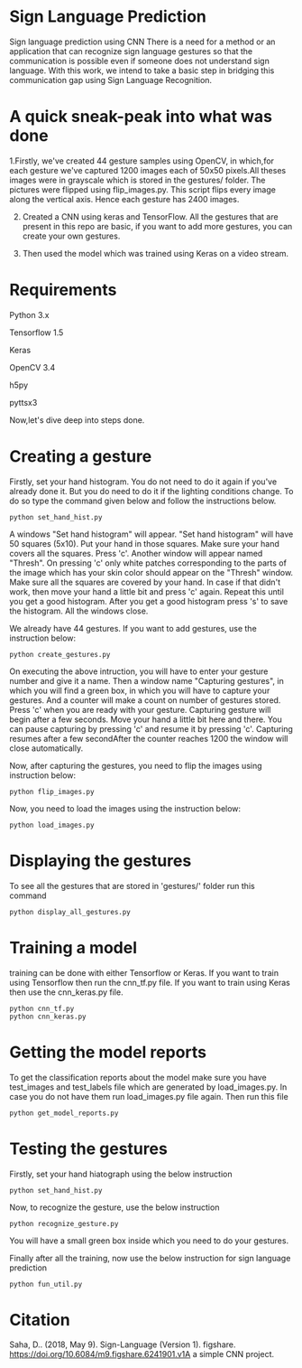 # Sign Language Prediction
Sign language prediction using CNN
There is a need for a method or an application that can recognize sign language gestures so that the communication is possible even if someone does not understand sign language. With this work, we intend to take a basic step in bridging this communication gap using Sign Language Recognition.

# A quick sneak-peak into what was done
1.Firstly, we've created 44 gesture samples using OpenCV, in which,for each gesture we've captured 1200 images each of 50x50 pixels.All theses images were in grayscale which is stored in the gestures/ folder. The pictures were flipped using flip_images.py. This script flips every image along the vertical axis. Hence each gesture has 2400 images.


2. Created a CNN using keras and TensorFlow. All the gestures that are present in this repo are basic, if you want to add more gestures, you can create your own gestures.


3. Then used the model which was trained using Keras on a video stream.

# Requirements
Python 3.x

Tensorflow 1.5

Keras

OpenCV 3.4

h5py

pyttsx3

Now,let's dive deep into steps done. 

# Creating a gesture
Firstly, set your hand histogram. You do not need to do it again if you've already done it. But you do need to do it if the lighting conditions change. To do so type the command given below and follow the instructions below.

```
python set_hand_hist.py
```
A windows "Set hand histogram" will appear.
"Set hand histogram" will have 50 squares (5x10).
Put your hand in those squares. Make sure your hand covers all the squares.
Press 'c'. Another window will appear named "Thresh".
On pressing 'c' only white patches corresponding to the parts of the image which has your skin color should appear on the "Thresh" window.
Make sure all the squares are covered by your hand.
In case if that didn't work, then move your hand a little bit and press 'c' again. Repeat this until you get a good histogram.
After you get a good histogram press 's' to save the histogram. All the windows close.

We already have 44 gestures. If you want to add gestures, use the instruction below:
```
python create_gestures.py
```
On executing the above intruction, you will have to enter your gesture number and give it a name. Then a window name "Capturing gestures", in which you will find a green box, in which you will have to capture your gestures. And a counter will make a count on number of gestures stored. Press 'c' when you are ready with your gesture. Capturing gesture will begin after a few seconds. Move your hand a little bit here and there. You can pause capturing by pressing 'c' and resume it by pressing 'c'. Capturing resumes after a few secondAfter the counter reaches 1200 the window will close automatically. 

Now, after capturing the gestures, you need to flip the images using instruction below:
```
python flip_images.py
```

Now, you need to load the images using the instruction below:
```
python load_images.py
```

# Displaying the gestures
To see all the gestures that are stored in 'gestures/' folder run this command
```
python display_all_gestures.py
```

# Training a model
training can be done with either Tensorflow or Keras. If you want to train using Tensorflow then run the cnn_tf.py file. If you want to train using Keras then use the cnn_keras.py file.
```
python cnn_tf.py
python cnn_keras.py
```
# Getting the model reports
To get the classification reports about the model make sure you have test_images and test_labels file which are generated by load_images.py. In case you do not have them run load_images.py file again. Then run this file
```
python get_model_reports.py
```
# Testing the gestures
Firstly, set your hand hiatograph using the below instruction
```
python set_hand_hist.py
```
Now, to recognize the gesture, use the below instruction
```
python recognize_gesture.py
```
You will have a small green box inside which you need to do your gestures.

Finally after all the training, now use the below instruction for sign language prediction
```
python fun_util.py
```

# Citation
Saha, D.. (2018, May 9). Sign-Language (Version 1). figshare. https://doi.org/10.6084/m9.figshare.6241901.v1A a simple CNN project.

